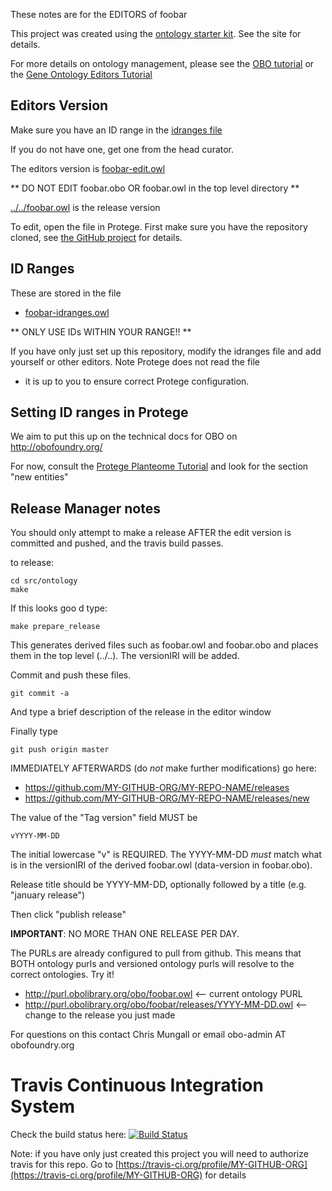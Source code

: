 These notes are for the EDITORS of foobar

This project was created using the [ontology starter kit](https://github.com/cmungall/ontology-starter-kit). See the site for details.

For more details on ontology management, please see the [OBO tutorial](https://github.com/jamesaoverton/obo-tutorial) or the [Gene Ontology Editors Tutorial](go-protege-tutorial.readthedocs.io)

## Editors Version

Make sure you have an ID range in the [idranges file](foobar-idranges.owl)

If you do not have one, get one from the head curator.

The editors version is [foobar-edit.owl](foobar-edit.owl)

** DO NOT EDIT foobar.obo OR foobar.owl in the top level directory **

[../../foobar.owl](../../foobar.owl) is the release version

To edit, open the file in Protege. First make sure you have the repository cloned, see [the GitHub project](https://github.com/MY-GITHUB-ORG/MY-REPO-NAME) for details.

## ID Ranges

These are stored in the file

 * [foobar-idranges.owl](foobar-idranges.owl)

** ONLY USE IDs WITHIN YOUR RANGE!! **

If you have only just set up this repository, modify the idranges file
and add yourself or other editors. Note Protege does not read the file
- it is up to you to ensure correct Protege configuration.


## Setting ID ranges in Protege

We aim to put this up on the technical docs for OBO on http://obofoundry.org/

For now, consult the [Protege Planteome Tutorial](https://github.com/Planteome/protege-tutorial/blob/master/presentations/protege_planteome_tutorial.doc?raw=true) and look for the section "new entities"


## Release Manager notes

You should only attempt to make a release AFTER the edit version is
committed and pushed, and the travis build passes.

to release:

    cd src/ontology
    make

If this looks goo
d type:

    make prepare_release

This generates derived files such as foobar.owl and foobar.obo and places
them in the top level (../..). The versionIRI will be added.

Commit and push these files.

    git commit -a

And type a brief description of the release in the editor window

Finally type

    git push origin master

IMMEDIATELY AFTERWARDS (do *not* make further modifications) go here:

 * https://github.com/MY-GITHUB-ORG/MY-REPO-NAME/releases
 * https://github.com/MY-GITHUB-ORG/MY-REPO-NAME/releases/new

The value of the "Tag version" field MUST be

    vYYYY-MM-DD

The initial lowercase "v" is REQUIRED. The YYYY-MM-DD *must* match
what is in the versionIRI of the derived foobar.owl (data-version in
foobar.obo).

Release title should be YYYY-MM-DD, optionally followed by a title (e.g. "january release")

Then click "publish release"

__IMPORTANT__: NO MORE THAN ONE RELEASE PER DAY.

The PURLs are already configured to pull from github. This means that
BOTH ontology purls and versioned ontology purls will resolve to the
correct ontologies. Try it!

 * http://purl.obolibrary.org/obo/foobar.owl <-- current ontology PURL
 * http://purl.obolibrary.org/obo/foobar/releases/YYYY-MM-DD.owl <-- change to the release you just made

For questions on this contact Chris Mungall or email obo-admin AT obofoundry.org

# Travis Continuous Integration System

Check the build status here: [![Build Status](https://travis-ci.org/MY-GITHUB-ORG/MY-REPO-NAME.svg?branch=master)](https://travis-ci.org/MY-GITHUB-ORG/MY-REPO-NAME)

Note: if you have only just created this project you will need to authorize travis for this repo. Go to [https://travis-ci.org/profile/MY-GITHUB-ORG](https://travis-ci.org/profile/MY-GITHUB-ORG) for details

